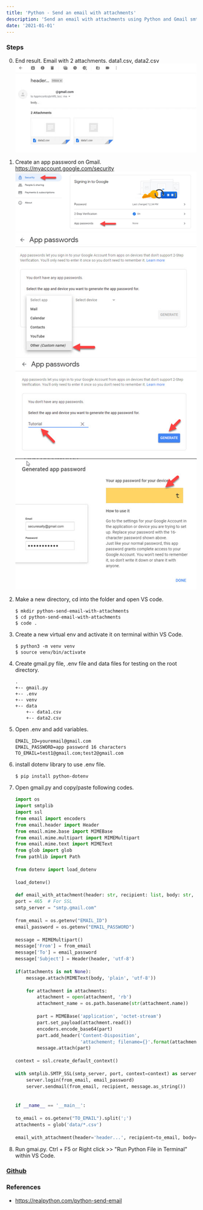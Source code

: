 ```yaml
---
title: 'Python - Send an email with attachments'
description: 'Send an email with attachments using Python and Gmail smtp'
date: '2021-01-01'
---
```

### Steps
0. End result. Email with 2 attachments. data1.csv, data2.csv
    ![](https://github.com/az-09/python-send-email-with-attachments/blob/master/images/0.jpg?raw=true)

1. Create an app password on Gmail. https://myaccount.google.com/security
    ![](https://github.com/az-09/python-send-email-with-attachments/blob/master/images/1.jpg?raw=true)
    ![](https://github.com/az-09/python-send-email-with-attachments/blob/master/images/2.jpg?raw=true)
    ![](https://github.com/az-09/python-send-email-with-attachments/blob/master/images/3.jpg?raw=true)
    ![](https://github.com/az-09/python-send-email-with-attachments/blob/master/images/4.jpg?raw=true)

2. Make a new directory, cd into the folder and open VS code.
    ```
    $ mkdir python-send-email-with-attachments
    $ cd python-send-email-with-attachments
    $ code .
    ```

3. Create a new virtual env and activate it on terminal within VS Code.
    ```
    $ python3 -m venv venv
    $ source venv/bin/activate
    ```

4. Create gmail.py file, .env file and data files for testing on the root directory.
    ```
    .
    +-- gmail.py
    +-- .env
    +-- venv
    +-- data
        +-- data1.csv
        +-- data2.csv
    ```

5. Open .env and add variables.
    ```
    EMAIL_ID=youremail@gmail.com
    EMAIL_PASSWORD=app password 16 characters
    TO_EMAIL=test1@gmail.com;test2@gmail.com
    ```

6. install dotenv library to use .env file.
    ```
    $ pip install python-dotenv
    ```

7. Open gmail.py and copy/paste following codes.
    ```python
    import os
    import smtplib
    import ssl
    from email import encoders
    from email.header import Header
    from email.mime.base import MIMEBase
    from email.mime.multipart import MIMEMultipart
    from email.mime.text import MIMEText
    from glob import glob
    from pathlib import Path

    from dotenv import load_dotenv

    load_dotenv()

    def email_with_attachment(header: str, recipient: list, body: str, attachments: list) -> None:
    port = 465  # For SSL
    smtp_server = "smtp.gmail.com"

    from_email = os.getenv("EMAIL_ID")
    email_password = os.getenv("EMAIL_PASSWORD")

    message = MIMEMultipart()
    message['From'] = from_email
    message['To'] = email_password
    message['Subject'] = Header(header, 'utf-8')

    if(attachments is not None):
        message.attach(MIMEText(body, 'plain', 'utf-8'))

        for attachment in attachments:
            attachment = open(attachment, 'rb')
            attachment_name = os.path.basename(str(attachment.name))

            part = MIMEBase('application', 'octet-stream')
            part.set_payload(attachment.read())
            encoders.encode_base64(part)
            part.add_header('Content-Disposition',
                            'attachement; filename={}'.format(attachment_name))
            message.attach(part)

    context = ssl.create_default_context()

    with smtplib.SMTP_SSL(smtp_server, port, context=context) as server:
        server.login(from_email, email_password)
        server.sendmail(from_email, recipient, message.as_string())


    if __name__ == '__main__':

    to_email = os.getenv("TO_EMAIL").split(';')
    attachments = glob('data/*.csv')
    
    email_with_attachment(header='header...', recipient=to_email, body='body...', attachments=attachments)
    ```

8. Run gmai.py. Ctrl + F5 or Right click >> "Run Python File in Terminal"  within VS Code.

### [Github](https://github.com/az-09/python-send-email-with-attachments)

### References
- https://realpython.com/python-send-email
